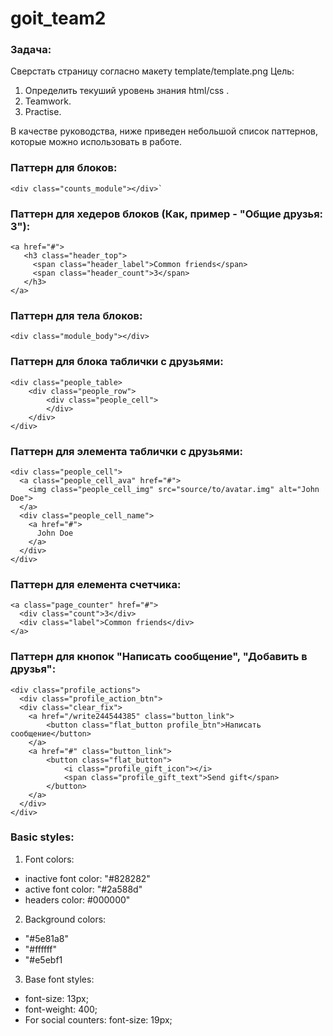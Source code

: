 # goit_team2
### Задача:
Сверстать страницу согласно макету template/template.png
Цель:
1. Определить текуший уровень знания html/css .
2. Teamwork.
3. Practise.

В качестве руководства, ниже приведен небольшой список паттернов, которые можно использовать в работе.


### Паттерн для блоков:
```
<div class="counts_module"></div>`
```
### Паттерн для хедеров блоков (Как, пример - "Общие друзья: 3"):
```
<a href="#">
   <h3 class="header_top">
     <span class="header_label">Common friends</span>
     <span class="header_count">3</span>
   </h3>
</a>
```
### Паттерн для тела блоков:
```
<div class="module_body"></div>
```
### Паттерн для блока таблички с друзьями:
```
<div class="people_table>
    <div class="people_row">
        <div class="people_cell">
        </div>
    </div>
</div>
```
### Паттерн для элемента таблички с друзьями:
```
<div class="people_cell">
  <a class="people_cell_ava" href="#">
    <img class="people_cell_img" src="source/to/avatar.img" alt="John Doe">
  </a>
  <div class="people_cell_name">
    <a href="#">
      John Doe
    </a>
  </div>
</div>
```
### Паттерн для елемента счетчика:
```
<a class="page_counter" href="#">
  <div class="count">3</div>
  <div class="label">Common friends</div>
</a>
```
### Паттерн для кнопок "Написать сообщение", "Добавить в друзья":
```
<div class="profile_actions">
  <div class="profile_action_btn">
  <div class="clear_fix">
    <a href="/write244544385" class="button_link">
        <button class="flat_button profile_btn">Написать сообщение</button>
    </a>
    <a href="#" class="button_link">
        <button class="flat_button">
            <i class="profile_gift_icon"></i>
            <span class="profile_gift_text">Send gift</span>
        </button>
    </a>
  </div>
</div>
```

### Basic styles:
1. Font colors:
 - inactive font color: "#828282"
 - active font color: "#2a588d"
 - headers color: #000000"

2. Background colors:
 - "#5e81a8"
 - "#ffffff"
 - "#e5ebf1

3. Base font styles:
 - font-size: 13px;
 - font-weight: 400;
 - For social counters:
       font-size: 19px;